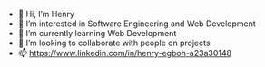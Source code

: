 - 👋 Hi, I’m Henry
- 👀 I’m interested in Software Engineering and Web Development
- 🌱 I’m currently learning Web Development
- 💞️ I’m looking to collaborate with people on projects
- 📫 https://www.linkedin.com/in/henry-egboh-a23a30148

<!---
Henry-Egboh/Henry-Egboh is a ✨ special ✨ repository because its `README.md` (this file) appears on your GitHub profile.
You can click the Preview link to take a look at your changes.
--->
